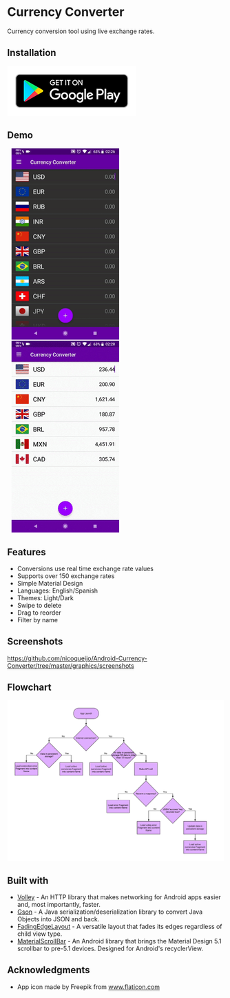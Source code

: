 # Currency Converter
Currency conversion tool using live exchange rates.

## Installation
<a href="https://play.google.com/store/apps/details?id=com.nicoqueijo.android.currencyconverter" target="_blank">
<img src="graphics/google_play_images/google_play.png" a_blank href="https://play.google.com/store/apps/details?id=com.nicoqueijo.cityskylinequiz">
</a>

## Demo
<p float="left">
  <img src="graphics/demos/demo_1.gif" hspace="10" width="250" />
  <img src="graphics/demos/demo_2.gif" hspace="10" width="250" /> 
</p>

## Features
* Conversions use real time exchange rate values
* Supports over 150 exchange rates
* Simple Material Design
* Languages: English/Spanish
* Themes: Light/Dark
* Swipe to delete
* Drag to reorder
* Filter by name

## Screenshots
https://github.com/nicoqueijo/Android-Currency-Converter/tree/master/graphics/screenshots

## Flowchart
<img src="graphics/flowcharts/app_launch_flowchart.png">

## Built with
* <a href="https://github.com/google/volley" target="_blank">Volley</a> - An HTTP library that makes networking for Android apps easier and, most importantly, faster.
* <a href="https://github.com/google/gson" target="_blank">Gson</a> - A Java serialization/deserialization library to convert Java Objects into JSON and back.
* <a href="https://github.com/bosphere/Android-FadingEdgeLayout" target="_blank">FadingEdgeLayout</a> - A versatile layout that fades its edges regardless of child view type.
* <a href="https://github.com/turing-tech/MaterialScrollBar" target="_blank">MaterialScrollBar</a> - An Android library that brings the Material Design 5.1 scrollbar to pre-5.1 devices. Designed for Android's recyclerView.

## Acknowledgments
* App icon made by Freepik from www.flaticon.com
